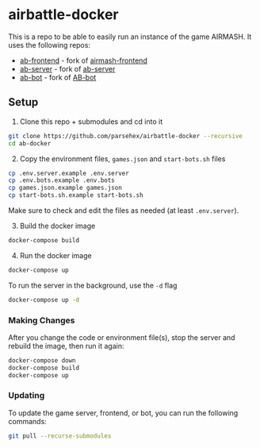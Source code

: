 # airbattle-docker

This is a repo to be able to easily run an instance of the game AIRMASH. It uses the following repos:

- [ab-frontend](https://github.com/parsehex/ab-frontend) - fork of [airmash-frontend](https://github.com/airmash-refugees/airmash-frontend)
- [ab-server](https://github.com/parsehex/ab-server) - fork of [ab-server](https://github.com/wight-airmash/ab-server)
- [ab-bot](https://github.com/parsehex/ab-bot) - fork of [AB-bot](https://github.com/spatiebot/ab-bot)

## Setup

<!-- requirements: nvm, node 12 -->

1. Clone this repo + submodules and cd into it

```bash
git clone https://github.com/parsehex/airbattle-docker --recursive
cd ab-docker
```

2. Copy the environment files, `games.json` and `start-bots.sh` files

```bash
cp .env.server.example .env.server
cp .env.bots.example .env.bots
cp games.json.example games.json
cp start-bots.sh.example start-bots.sh
```

Make sure to check and edit the files as needed (at least `.env.server`).

3. Build the docker image

```bash
docker-compose build
```

4. Run the docker image

```bash
docker-compose up
```

To run the server in the background, use the `-d` flag

```bash
docker-compose up -d
```

### Making Changes

After you change the code or environment file(s), stop the server and rebuild the image, then run it again:

```bash
docker-compose down
docker-compose build
docker-compose up
```

### Updating

To update the game server, frontend, or bot, you can run the following commands:

```bash
git pull --recurse-submodules
```
